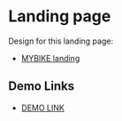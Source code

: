 # Landing page

Design for this landing page:
- [MYBIKE landing](https://www.figma.com/file/NZQAIydtHo5QkINyGLHNcq/BIKE-New-Version?node-id=0%3A1)

## Demo Links

- [DEMO LINK](https://AndriiZakharenko.github.io/layout_landing-pag/)
